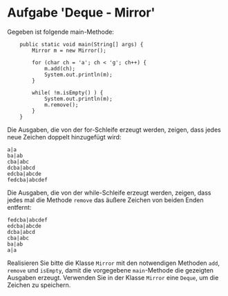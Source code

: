# Aufgabe 'Deque - Mirror'

 Gegeben ist folgende main-Methode:
 
		public static void main(String[] args) {
			Mirror m = new Mirror();
			
			for (char ch = 'a'; ch < 'g'; ch++) {
				m.add(ch);
				System.out.println(m);
			}
			
			while( !m.isEmpty() ) {
				System.out.println(m);
				m.remove();
			}
		}
	

Die Ausgaben, die von der for-Schleife erzeugt werden, zeigen, dass jedes neue Zeichen doppelt hinzugefügt wird:

	a|a
	ba|ab
	cba|abc
	dcba|abcd
	edcba|abcde
	fedcba|abcdef


Die Ausgaben, die von der while-Schleife erzeugt werden, zeigen, dass jedes mal die Methode `remove` das äußere Zeichen von beiden Enden entfernt:

	fedcba|abcdef
	edcba|abcde
	dcba|abcd
	cba|abc
	ba|ab
	a|a


Realisieren Sie bitte die Klasse `Mirror` mit den notwendigen Methoden `add`, `remove` und `isEmpty`,  damit die vorgegebene `main`-Methode die gezeigten Ausgaben erzeugt. Verwenden Sie in der Klasse `Mirror` eine `Deque`, um die Zeichen zu speichern. 
